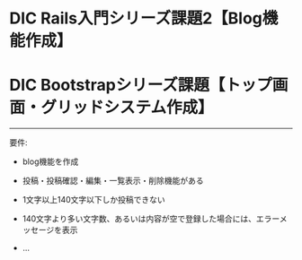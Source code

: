 # DIC Rails入門シリーズ課題2【Blog機能作成】
# DIC Bootstrapシリーズ課題【トップ画面・グリッドシステム作成】

---

要件:

* blog機能を作成

* 投稿・投稿確認・編集・一覧表示・削除機能がある

* 1文字以上140文字以下しか投稿できない

* 140文字より多い文字数、あるいは内容が空で登録した場合には、エラーメッセージを表示

* ...
